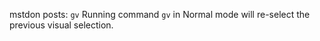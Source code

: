mstdon posts:
`gv` 
Running command `gv` in Normal mode will re-select the previous visual selection.